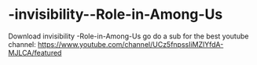 # -invisibility--Role-in-Among-Us
Download invisibility -Role-in-Among-Us
go do a sub for the best youtube channel: https://www.youtube.com/channel/UCz5fnpssIiMZlYfdA-MJLCA/featured

